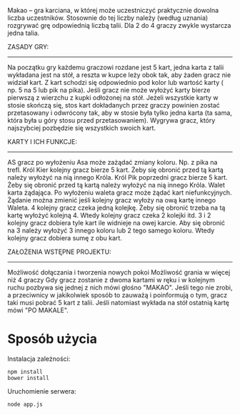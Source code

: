 Makao – gra karciana, w której może uczestniczyć praktycznie dowolna liczba uczestników.
Stosownie do tej liczby należy (według uznania) rozgrywać grę odpowiednią liczbą talii.
Dla 2 do 4 graczy zwykle wystarcza jedna talia.

ZASADY GRY:
______________________________________________________________________________
Na początku gry każdemu graczowi rozdane jest 5 kart, jedna karta z talii wykładana jest na stół,
a reszta w kupce leży obok tak, aby żaden gracz nie widział kart.
Z kart schodzi się odpowiednio pod kolor lub wartość karty ( np. 5 na 5 lub pik na pika). Jeśli
gracz nie może wyłożyć karty bierze pierwszą z wierzchu z kupki odłożonej na stół.
Jeżeli wszystkie karty w stosie skończą się, stos kart dokładanych przez graczy powinien
zostać przetasowany i odwrócony tak, aby w stosie była tylko jedna karta (ta sama, która była u
góry stosu przed przetasowaniem).
Wygrywa gracz, który najszybciej pozbędzie się wszystkich swoich kart.

KARTY I ICH FUNKCJE:
_____________________________________________________________________________
AS
gracz
po wyłożeniu Asa może zażądać zmiany koloru. Np. z pika na trefl.
Król
Kier kolejny
gracz bierze 5 kart. Żeby się obronić przed tą kartą należy wyłożyć na
nią innego Króla.
Król
Pik poprzedni
gracz bierze 5 kart. Żeby się obronić przed tą kartą należy wyłożyć
na nią innego Króla.
Walet
karta
żądająca. Po wyłożeniu waleta gracz może żądać kart niefunkcyjnych.
Żądanie można zmienić jeśli kolejny gracz wyłoży na ową kartę innego Waleta.
4
kolejny
gracz czeka jedną kolejkę. Żeby się obronić trzeba na tą kartę wyłożyć
kolejną 4. Wtedy kolejny gracz czeka 2 kolejki itd.
3
i 2 kolejny gracz dobiera tyle kart ile widnieje na owej karcie. Aby się obronić na 3
należy wyłożyć 3 innego koloru lub 2 tego samego koloru. Wtedy kolejny gracz dobiera
sumę z obu kart.

ZAŁOŻENIA WSTĘPNE PROJEKTU:
______________________________________________________________________________
Możliwość
dołączania i tworzenia nowych pokoi
Możliwość
grania w więcej niż 4 graczy
Gdy
gracz zostanie z dwoma kartami w ręku i w kolejnym ruchu pozbywa się jednej z
nich mówi głośno "MAKAO". Jeśli tego nie zrobi, a przeciwnicy w jakikolwiek sposób to
zauważą i poinformują o tym, gracz taki musi pobrać 5 kart z talii. Jeśli natomiast
wykłada na stół ostatnią kartę mówi "PO MAKALE".


# Sposób użycia

Instalacja zależności:

    npm install
    bower install

Uruchomienie serwera:

    node app.js
